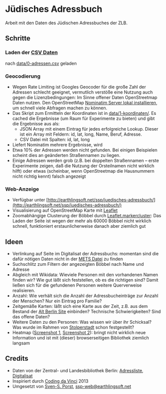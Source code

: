 # Jüdisches Adressbuch

Arbeit mit den Daten des Jüdischen Adressbuches der ZLB.

## Schritte

### Laden der [CSV Daten](https://offenedaten.de/storage/f/2014-03-11T06%3A13%3A22.580Z/adressbuchdaten-juedischesadressbuchvongrossberlin1931-version1-0-140310.csv)
nach [data/0-adressen.csv](data/0-adressen.csv) geladen

### Geocodierung
* Wegen Rate Limiting ist Googles Geocoder für die große Zahl der Adressen schlecht geeignet, vermutlich verstöße eine Nutzung auch gegen die Lizenzbedingungen: Im Sinne offener Daten OpenStreetmap Daten nutzen. Den OpenStreetMap [Nominatim Server lokal installieren](http://wiki.openstreetmap.org/wiki/Nominatim/Installation), um schnell viele Abfragen machen zu können.
* Das Skript zum Ermitteln der Koordinaten ist in [data/1-koordinaten/](data/1-koordinaten). Es cached die Ergebnisse (um Raum für Experimente zu bieten) und gibt die Ergebnisse aus als:
	* JSON Array mit einem Eintrag für jedes erfolgreiche Lookup. Dieser ist ein Array mit Feldern: id, lat, long, Name, Beruf, Adresse.
	* CSV Datei mit Spalten: id, lat, long
* Liefert Nominatim mehrere Ergebnisse, wird
* Etwa 10% der Adressen werden nicht gefunden. Bei einigen Beispielen scheint dies an geänderten Straßennamen zu liegen.
* Einige Adressen werden grob (z.B. bei doppelten Straßennamen – erste Experimente zeigen, daß die Nutzung der Orsteilnamen nicht wirklich hilft) oder etwas (scheinbar, wenn OpenStreetmap die Hausnummern nicht richtig kennt) falsch angezeigt

### Web-Anzeige
* Verfügbar unter [http://earthlingsoft.net/ssp/juedisches-adressbuch/](http://earthlingsoft.net/ssp/juedisches-adressbuch/)
* Visualisierung auf OpenStreetMap Karte mit [Leaflet](http://leafletjs.com/)
* Zoomabhängige Clusterung der Böbbel durch [Leaflet.markercluster](https://github.com/Leaflet/Leaflet.markercluster): Das Laden der Seite ist wegen der mehr als 60000 Böbbel nicht wirklich schnell, funktioniert erstaunlicherweise danach aber ziemlich gut

## Ideen
* Verlinkung auf Seite im Digitalisat der Adressbuchs: momentan sind die dafür nötigen Daten nicht in der [METS Datei]() zu finden
* Suchschlitz zum Filtern der angezeigten Böbbel nach Name und Adresse
* Abgleich mit Wikidata: Wieviele Personen mit den vorhandenen Namen finden wir? Wie gut läßt sich feststellen, ob es die richtigen sind? Damit ließen sich für die gefundenen Personen weitere Querverweise realisieren.
* Anzahl: Wie verhält sich die Anzahl der Adressbucheinträge zur Anzahl der Menschen? Nur ein Eintrag pro Familie?
* Zeitgemäße Karten: läßt sich eine Karte aus der Zeit, z.B. aus dem Bestand der [Alt Berlin Site](http://www.alt-berlin.info/cgi/stp/lana.pl?nr=21&gr=5) einbinden? Technische Schwierigkeiten? Sind das offene Daten?
* Weitere Daten zu den Personen: Was wissen wir über ihr Schicksal? Was wurde im Rahmen von [Stolperstadt](http://www.stolperstadt.org/deutsch/) schon festgestellt?
* Heatmap ([Screenshot 1](screenshots/heatmap1.png), [Screenshot 2](screenshots/heatmap2.png)): bringt nicht wirklich neue Information und ist mit (dieser) browserseitigen Bibliothek ziemlich langsam

## Credits

* Daten von der Zentral- und Landesbibliothek Berlin: [Adressliste](https://offenedaten.de/dataset/adressbuchdaten-des-judischen-adressbuchs-fur-grob-berlin-von-1931), [Digitalisat](http://digital.zlb.de/viewer/image/1931001_1931/1/LOG_0003/)
* Inspiriert durch [Coding da Vinci](http://codingdavinci.de/) 2013
* Umgesetzt von [Sven-S. Porst](http://earthlingsoft.net/ssp), [ssp-web@earthlingsoft.net](mailto:ssp-web@earthlingsoft.net?subject=J%C3%BCdisches%20Adressbuch)
